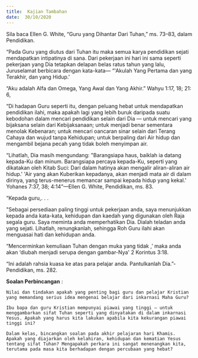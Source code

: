 ```yaml
---
title:  Kajian Tambahan
date:  30/10/2020
---
```


Sila baca Ellen G. White, “Guru yang Dihantar Dari Tuhan,” ms. 73–83, dalam Pendidikan.

“Pada Guru yang diutus dari Tuhan itu maka semua karya pendidikan sejati mendapatkan intipatinya di sana. Dari pekerjaan ini hari ini sama seperti pekerjaan yang Dia tetapkan delapan belas ratus tahun yang lalu, Juruselamat berbicara dengan kata-kata— “'Akulah Yang Pertama dan yang Terakhir, dan yang Hidup.'

“Aku adalah Alfa dan Omega, Yang Awal dan Yang Akhir.” Wahyu 1:17, 18; 21: 6,

“Di hadapan Guru seperti itu, dengan peluang hebat untuk mendapatkan pendidikan ilahi, maka apakah lagi yang lebih buruk daripada suatu kebodohan dalam  mencari pendidikan selain dari Dia — untuk mencari yang bijaksana selain dari Kebijaksanaan; untuk menjadi benar sementara menolak Kebenaran; untuk mencari oancaran sinar selain dari Terang Cahaya dan wujud tanpa Kehidupan; untuk berpaling dari Air hidup dan mengambil bejana pecah yang tidak boleh menyimpan air.

“Lihatlah, Dia masih mengundang: "Barangsiapa haus, baiklah ia datang kepada-Ku dan minum. Barangsiapa percaya kepada-Ku, seperti yang dikatakan oleh Kitab Suci: Dari dalam hatinya akan mengalir aliran-aliran air hidup.' 'Air yang akan Kuberikan kepadanya, akan menjadi mata air di dalam dirinya, yang terus-menerus memancar sampai kepada hidup yang kekal.' Yohanes 7:37, 38; 4:14”—Ellen G. White, Pendidikan, ms. 83.

“Kepada guru,. . .

"Sebagai persediaan paling tinggi untuk pekerjaan anda, saya menunjukkan kepada anda kata-kata, kehidupan dan kaedah yang digunakan oleh Raja segala guru. Saya meminta anda memperhatikan Dia. Dialah teladan anda yang sejati. Lihatlah, renungkanlah, sehingga Roh Guru ilahi akan menguasai hati dan kehidupan anda.

“Mencerminkan  kemuliaan Tuhan dengan muka yang tidak ,’ maka anda akan ‘diubah menjadi serupa dengan gambar-Nya' 2 Korintus 3:18.

“Ini adalah rahsia kuasa ke atas para pelajar anda. Pantulkanlah Dia.”- Pendidikan, ms. 282.

**Soalan Perbincangan** :

`Nilai dan tindakan apakah yang penting bagi guru dan pelajar Kristian yang memandang serius idea mengenai belajar dari inkarnasi Maha Guru?`

`Ibu bapa dan guru Kristian mempunyai piawai yang tinggi — untuk menggambarkan sifat Tuhan seperti yang dinyatakan di dalam inkarnasi Yesus. Apakah yang harus kita lakukan apabila kita kekurangan piawai tinggi ini?`

`Dalam kelas, bincangkan soalan pada akhir pelajaran hari Khamis. Apakah yang diajarkan oleh kelahiran, kehidupan dan kematian Yesus tentang sifat Tuhan? Mengapakah perkara ini sangat menenangkan kita, terutama pada masa kita berhadapan dengan percubaan yang hebat?`